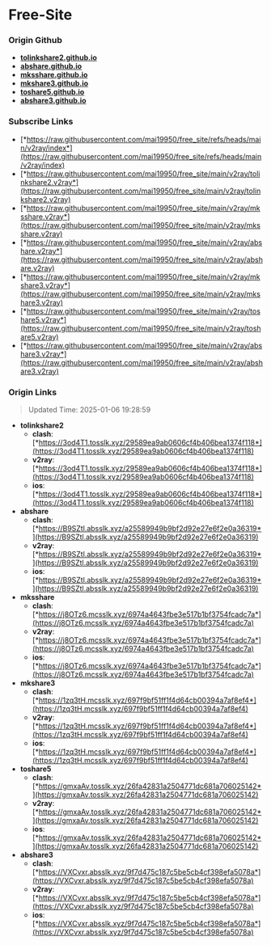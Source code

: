 # Free-Site

### Origin Github

- [**tolinkshare2.github.io**](https://github.com/tolinkshare2/tolinkshare2.github.io)
- [**abshare.github.io**](https://github.com/abshare/abshare.github.io)
- [**mksshare.github.io**](https://github.com/mksshare/mksshare.github.io)
- [**mkshare3.github.io**](https://github.com/mkshare3/mkshare3.github.io)
- [**toshare5.github.io**](https://github.com/toshare5/toshare5.github.io)
- [**abshare3.github.io**](https://github.com/abshare3/abshare3.github.io)

### Subscribe Links

- [*https://raw.githubusercontent.com/mai19950/free_site/refs/heads/main/v2ray/index*](https://raw.githubusercontent.com/mai19950/free_site/refs/heads/main/v2ray/index)
- [*https://raw.githubusercontent.com/mai19950/free_site/main/v2ray/tolinkshare2.v2ray*](https://raw.githubusercontent.com/mai19950/free_site/main/v2ray/tolinkshare2.v2ray)
- [*https://raw.githubusercontent.com/mai19950/free_site/main/v2ray/mksshare.v2ray*](https://raw.githubusercontent.com/mai19950/free_site/main/v2ray/mksshare.v2ray)
- [*https://raw.githubusercontent.com/mai19950/free_site/main/v2ray/abshare.v2ray*](https://raw.githubusercontent.com/mai19950/free_site/main/v2ray/abshare.v2ray)
- [*https://raw.githubusercontent.com/mai19950/free_site/main/v2ray/mkshare3.v2ray*](https://raw.githubusercontent.com/mai19950/free_site/main/v2ray/mkshare3.v2ray)
- [*https://raw.githubusercontent.com/mai19950/free_site/main/v2ray/toshare5.v2ray*](https://raw.githubusercontent.com/mai19950/free_site/main/v2ray/toshare5.v2ray)
- [*https://raw.githubusercontent.com/mai19950/free_site/main/v2ray/abshare3.v2ray*](https://raw.githubusercontent.com/mai19950/free_site/main/v2ray/abshare3.v2ray)

### Origin Links

> Updated Time: 2025-01-06 19:28:59

- **tolinkshare2**
  - **clash**: [*https://3od4T1.tosslk.xyz/29589ea9ab0606cf4b406bea1374f118*](https://3od4T1.tosslk.xyz/29589ea9ab0606cf4b406bea1374f118)
  - **v2ray**: [*https://3od4T1.tosslk.xyz/29589ea9ab0606cf4b406bea1374f118*](https://3od4T1.tosslk.xyz/29589ea9ab0606cf4b406bea1374f118)
  - **ios**: [*https://3od4T1.tosslk.xyz/29589ea9ab0606cf4b406bea1374f118*](https://3od4T1.tosslk.xyz/29589ea9ab0606cf4b406bea1374f118)
- **abshare**
  - **clash**: [*https://B9SZtl.absslk.xyz/a25589949b9bf2d92e27e6f2e0a36319*](https://B9SZtl.absslk.xyz/a25589949b9bf2d92e27e6f2e0a36319)
  - **v2ray**: [*https://B9SZtl.absslk.xyz/a25589949b9bf2d92e27e6f2e0a36319*](https://B9SZtl.absslk.xyz/a25589949b9bf2d92e27e6f2e0a36319)
  - **ios**: [*https://B9SZtl.absslk.xyz/a25589949b9bf2d92e27e6f2e0a36319*](https://B9SZtl.absslk.xyz/a25589949b9bf2d92e27e6f2e0a36319)
- **mksshare**
  - **clash**: [*https://j8OTz6.mcsslk.xyz/6974a4643fbe3e517b1bf3754fcadc7a*](https://j8OTz6.mcsslk.xyz/6974a4643fbe3e517b1bf3754fcadc7a)
  - **v2ray**: [*https://j8OTz6.mcsslk.xyz/6974a4643fbe3e517b1bf3754fcadc7a*](https://j8OTz6.mcsslk.xyz/6974a4643fbe3e517b1bf3754fcadc7a)
  - **ios**: [*https://j8OTz6.mcsslk.xyz/6974a4643fbe3e517b1bf3754fcadc7a*](https://j8OTz6.mcsslk.xyz/6974a4643fbe3e517b1bf3754fcadc7a)
- **mkshare3**
  - **clash**: [*https://1zq3tH.mcsslk.xyz/697f9bf51ff1f4d64cb00394a7af8ef4*](https://1zq3tH.mcsslk.xyz/697f9bf51ff1f4d64cb00394a7af8ef4)
  - **v2ray**: [*https://1zq3tH.mcsslk.xyz/697f9bf51ff1f4d64cb00394a7af8ef4*](https://1zq3tH.mcsslk.xyz/697f9bf51ff1f4d64cb00394a7af8ef4)
  - **ios**: [*https://1zq3tH.mcsslk.xyz/697f9bf51ff1f4d64cb00394a7af8ef4*](https://1zq3tH.mcsslk.xyz/697f9bf51ff1f4d64cb00394a7af8ef4)
- **toshare5**
  - **clash**: [*https://gmxaAv.tosslk.xyz/26fa42831a2504771dc681a706025142*](https://gmxaAv.tosslk.xyz/26fa42831a2504771dc681a706025142)
  - **v2ray**: [*https://gmxaAv.tosslk.xyz/26fa42831a2504771dc681a706025142*](https://gmxaAv.tosslk.xyz/26fa42831a2504771dc681a706025142)
  - **ios**: [*https://gmxaAv.tosslk.xyz/26fa42831a2504771dc681a706025142*](https://gmxaAv.tosslk.xyz/26fa42831a2504771dc681a706025142)
- **abshare3**
  - **clash**: [*https://VXCvxr.absslk.xyz/9f7d475c187c5be5cb4cf398efa5078a*](https://VXCvxr.absslk.xyz/9f7d475c187c5be5cb4cf398efa5078a)
  - **v2ray**: [*https://VXCvxr.absslk.xyz/9f7d475c187c5be5cb4cf398efa5078a*](https://VXCvxr.absslk.xyz/9f7d475c187c5be5cb4cf398efa5078a)
  - **ios**: [*https://VXCvxr.absslk.xyz/9f7d475c187c5be5cb4cf398efa5078a*](https://VXCvxr.absslk.xyz/9f7d475c187c5be5cb4cf398efa5078a)
